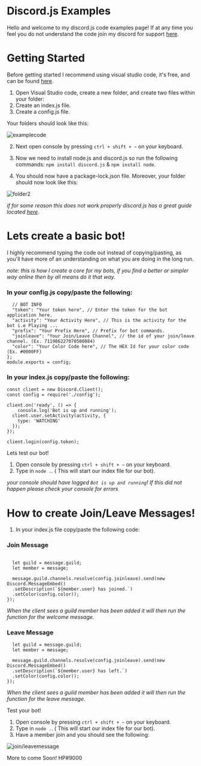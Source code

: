 # Discord.js Examples

Hello and welcome to my discord.js code examples page! If at any time you feel you do not understand the code join my discord for support [here](https://discord.gg/hDb8Exk).


# Getting Started

Before getting started I recommend using visual studio code, it's free, and can be found [here](https://code.visualstudio.com/).

1. Open Visual Studio code, create a new folder, and create two files within your folder:
  1. Create an index.js file.
  2. Create a config.js file.

Your folders should look like this:

![examplecode](https://i.imgur.com/Ju2nXc4.png)

2. Next open console by pressing `ctrl + shift + ~` on your keyboard.

3. Now we need to install node.js and discord.js so run the following commands: `npm install discord.js` & `npm install node`.

4. You should now have a package-lock.json file. Moreover, your folder should now look like this:

![folder2](https://i.imgur.com/xpI8g6x.png)

*if for some reason this does not work properly discord.js has a great guide located [here](https://discordjs.guide/preparations/#using-the-command-prompt)*.

# Lets create a basic bot!

I highly recommend typing the code out instead of copying/pasting, as you'll have more of an understanding on what you are doing in the long run.

*note: this is how I create a core for my bots, if you find a better or simpler way online then by all means do it that way.*

### In your config.js copy/paste the following:

```let config = {
  // BOT INFO
  "token": "Your token here", // Enter the token for the bot application here.
  "activity": "Your Activity Here", // This is the activity for the bot i.e Playing ...
  "prefix": "Your Prefix Here", // Prefix for bot commands.
  "joinleave": "Your Join/Leave Channel", // the id of your join/leave channel. (Ex. 711986227070500884)
  "color": "Your Color Code here", // The HEX Id for your color code (Ex. #0000FF) 
};
module.exports = config;
```
### In your index.js copy/paste the following:

```const Discord = require('discord.js');
const client = new Discord.Client();
const config = require('./config');

client.on('ready', () => {
	console.log('Bot is up and running');
  client.user.setActivity(activity, {
    type: 'WATCHING'
  });
});

client.login(config.token);
```

Lets test our bot! 
1. Open console by pressing `ctrl + shift + ~` on your keyboard.
2. Type in `node .`. ( This will start our index file for our bot).

*your console should have logged `Bot is up and running`! If this did not happen please check your console for errors*

# How to create Join/Leave Messages!

1. In your index.js file copy/paste the following code:

### Join Message

```client.on("guildMemberAdd", function(message) {

  let guild = message.guild;
  let member = message;

  message.guild.channels.resolve(config.joinleave).send(new Discord.MessageEmbed()
  .setDescription(`${member.user} has joined.`)
  .setColor(config.color));
});
```
*When the client sees a guild member has been added it will then run the function for the welcome message.*

### Leave Message

```client.on("guildMemberRemove", function(message) {
  let guild = message.guild;
  let member = message;

  message.guild.channels.resolve(config.joinleave).send(new Discord.MessageEmbed()
  .setDescription(`${member.user} has left.`)
  .setColor(config.color));
});
```

*When the client sees a guild member has been added it will then run the function for the leave message.*

Test your bot!
1. Open console by pressing `ctrl + shift + ~` on your keyboard.
2. Type in `node .`. ( This will start our index file for our bot).
3. Have a member join and you should see the following:

  ![join/leavemessage](https://i.imgur.com/lzC12IF.png)


More to come Soon! HP#9000
